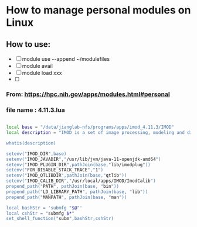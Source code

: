 # How to manage personal modules on Linux

## How to use: 
- [ ] module use --append ~/modulefiles
- [ ] module avail
- [ ] module load xxx
- [ ] 
### From: https://hpc.nih.gov/apps/modules.html#personal
### file name : 4.11.3.lua
```sh

local base = "/data/jianglab-nfs/programs/apps/imod_4.11.3/IMOD"
local description = "IMOD is a set of image processing, modeling and display programs used for tomographic reconstruction and for 3D reconstruction of EM serial sections and optical se$

whatis(description)

setenv("IMOD_DIR",base)
setenv("IMOD_JAVADIR","/usr/lib/jvm/java-11-openjdk-amd64")
setenv("IMOD_PLUGIN_DIR",pathJoin(base,"lib/imodplug"))
setenv("FOR_DISABLE_STACK_TRACE","1")
setenv("IMOD_QTLIBDIR",pathJoin(base,"qtlib"))
setenv("IMOD_CALIB_DIR","/usr/local/apps/IMOD/ImodCalib")
prepend_path("PATH", pathJoin(base, "bin"))
prepend_path("LD_LIBRARY_PATH", pathJoin(base, "lib"))
prepend_path("MANPATH", pathJoin(base, "man"))

local bashStr = 'submfg "$@"'
local cshStr = "submfg $*"
set_shell_function("subm",bashStr,cshStr)

```
